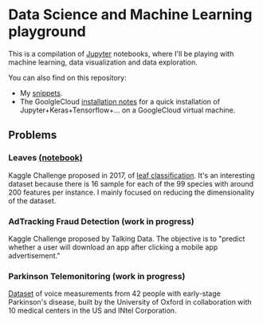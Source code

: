 # Data Science and Machine Learning playground

This is a compilation of [Jupyter](jupyter.org) notebooks, where I'll be playing with machine learning, data visualization and data exploration.

You can also find on this repository:
- My [snippets](snippets.md).
- The GoolgleCloud [installation notes](installation.md) for a quick installation of Jupyter+Keras+Tensorflow+... on a GoogleCloud virtual machine.


## Problems

### Leaves [(notebook)](notebooks/leaves.ipynb)
Kaggle Challenge proposed in 2017, of [leaf classification](https://www.kaggle.com/c/leaf-classification/data). It's an interesting dataset because there is 16 sample for each of the 99 species with around 200 features per instance. I mainly focused on reducing the dimensionality of the dataset.

### AdTracking Fraud Detection (work in progress)
Kaggle Challenge proposed by Talking Data. The objective is to "predict whether a user will download an app after clicking a mobile app advertisement."

### Parkinson Telemonitoring (work in progress)
[Dataset](https://archive.ics.uci.edu/ml/datasets/Parkinsons+Telemonitoring) of voice measurements from 42 people with early-stage Parkinson's disease, built by the University of Oxford in collaboration with 10 medical centers in the US and INtel Corporation.
